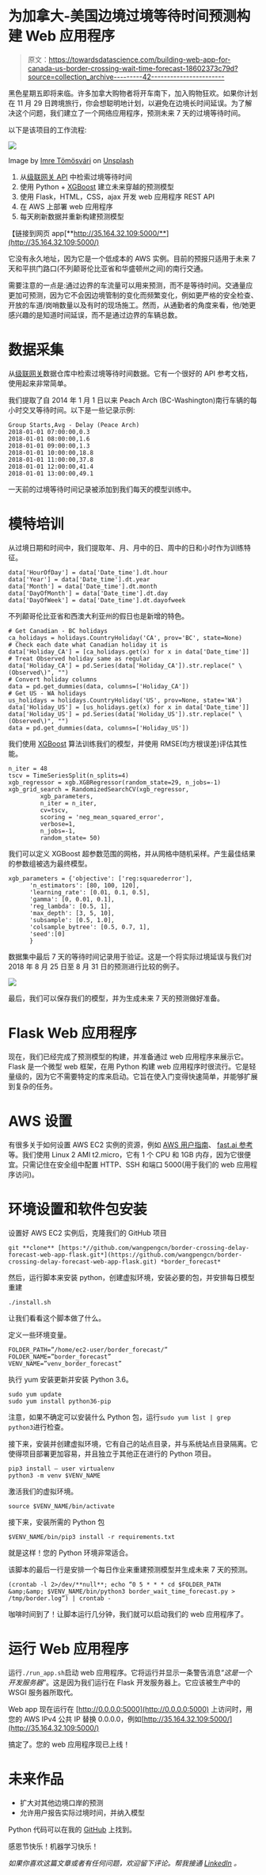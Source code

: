# 为加拿大-美国边境过境等待时间预测构建 Web 应用程序

> 原文：<https://towardsdatascience.com/building-web-app-for-canada-us-border-crossing-wait-time-forecast-18602373c79d?source=collection_archive---------42----------------------->

黑色星期五即将来临。许多加拿大购物者将开车南下，加入购物狂欢。如果你计划在 11 月 29 日跨境旅行，你会想聪明地计划，以避免在边境长时间延误。为了解决这个问题，我们建立了一个网络应用程序，预测未来 7 天的过境等待时间。

以下是该项目的工作流程:

![](img/ae2e14091c282d70592afa5fb86302c4.png)

Image by [Imre Tömösvári](https://unsplash.com/@timester12) on [Unsplash](https://unsplash.com/license)

1.  从[级联网关 API](http://www.cascadegatewaydata.com/Api) 中检索过境等待时间
2.  使用 Python + [XGBoost](https://xgboost.readthedocs.io/en/latest/) 建立未来穿越的预测模型
3.  使用 Flask，HTML，CSS，ajax 开发 web 应用程序 REST API
4.  在 AWS 上部署 web 应用程序
5.  每天刷新数据并重新构建预测模型

【链接到网页 app[**http://35.164.32.109:5000/**](http://35.164.32.109:5000/)

它没有永久地址，因为它是一个低成本的 AWS 实例。目前的预报只适用于未来 7 天和平拱门路口(不列颠哥伦比亚省和华盛顿州之间)的南行交通。

需要注意的一点是:通过边界的车流量可以用来预测，而不是等待时间。交通量应更加可预测，因为它不会因边境管制的变化而频繁变化，例如更严格的安全检查、开放的车道/岗哨数量以及有时的现场施工。然而，从通勤者的角度来看，他/她更感兴趣的是知道时间延误，而不是通过边界的车辆总数。

# 数据采集

从[级联网关](http://www.cascadegatewaydata.com/Api)数据仓库中检索过境等待时间数据。它有一个很好的 API 参考文档，使用起来非常简单。

我们提取了自 2014 年 1 月 1 日以来 Peach Arch (BC-Washington)南行车辆的每小时交叉等待时间。以下是一些记录示例:

```
Group Starts,Avg - Delay (Peace Arch)
2018-01-01 07:00:00,0.3
2018-01-01 08:00:00,1.6
2018-01-01 09:00:00,1.3
2018-01-01 10:00:00,18.8
2018-01-01 11:00:00,37.8
2018-01-01 12:00:00,41.4
2018-01-01 13:00:00,49.1
```

一天前的过境等待时间记录被添加到我们每天的模型训练中。

# 模特培训

从过境日期和时间中，我们提取年、月、月中的日、周中的日和小时作为训练特征。

```
data['HourOfDay'] = data['Date_time'].dt.hour        
data['Year'] = data['Date_time'].dt.year
data['Month'] = data['Date_time'].dt.month
data['DayOfMonth'] = data['Date_time'].dt.day 
data['DayOfWeek'] = data['Date_time'].dt.dayofweek
```

不列颠哥伦比亚省和西澳大利亚州的假日也是新增的特色。

```
# Get Canadian - BC holidays
ca_holidays = holidays.CountryHoliday('CA', prov='BC', state=None)
# Check each date what Canadian holiday it is
data['Holiday_CA'] = [ca_holidays.get(x) for x in data['Date_time']]
# Treat Observed holiday same as regular
data['Holiday_CA'] = pd.Series(data['Holiday_CA']).str.replace(" \(Observed\)", "")
# Convert holiday columns
data = pd.get_dummies(data, columns=['Holiday_CA'])
# Get US - WA holidays
us_holidays = holidays.CountryHoliday('US', prov=None, state='WA')
data['Holiday_US'] = [us_holidays.get(x) for x in data['Date_time']]
data['Holiday_US'] = pd.Series(data['Holiday_US']).str.replace(" \(Observed\)", "")
data = pd.get_dummies(data, columns=['Holiday_US'])
```

我们使用 [XGBoost](https://xgboost.readthedocs.io/en/latest/) 算法训练我们的模型，并使用 RMSE(均方根误差)评估其性能。

```
n_iter = 48
tscv = TimeSeriesSplit(n_splits=4)
xgb_regressor = xgb.XGBRegressor(random_state=29, n_jobs=-1)
xgb_grid_search = RandomizedSearchCV(xgb_regressor, 
         xgb_parameters, 
         n_iter = n_iter, 
         cv=tscv,
         scoring = 'neg_mean_squared_error',
         verbose=1,                                  
         n_jobs=-1,                                  
         random_state= 50)
```

我们可以定义 XGBoost 超参数范围的网格，并从网格中随机采样。产生最佳结果的参数组被选为最终模型。

```
xgb_parameters = {'objective': ['reg:squarederror'],
      'n_estimators': [80, 100, 120],
      'learning_rate': [0.01, 0.1, 0.5],
      'gamma': [0, 0.01, 0.1],
      'reg_lambda': [0.5, 1],
      'max_depth': [3, 5, 10], 
      'subsample': [0.5, 1.0], 
      'colsample_bytree': [0.5, 0.7, 1], 
      'seed':[0]
      }
```

数据集中最后 7 天的等待时间记录用于验证。这是一个将实际过境延误与我们对 2018 年 8 月 25 日至 8 月 31 日的预测进行比较的例子。

![](img/4dd91d69a82e77ca041db3d3270dd10e.png)

最后，我们可以保存我们的模型，并为生成未来 7 天的预测做好准备。

# Flask Web 应用程序

现在，我们已经完成了预测模型的构建，并准备通过 web 应用程序来展示它。Flask 是一个微型 web 框架，在用 Python 构建 web 应用程序时很流行。它是轻量级的，因为它不需要特定的库来启动。它旨在使入门变得快速简单，并能够扩展到复杂的任务。

# AWS 设置

有很多关于如何设置 AWS EC2 实例的资源，例如 [AWS 用户指南](https://docs.aws.amazon.com/AWSEC2/latest/UserGuide/get-set-up-for-amazon-ec2.html)、 [fast.ai 参考](https://course.fast.ai/start_aws.html)等。我们使用 Linux 2 AMI t2.micro，它有 1 个 CPU 和 1GB 内存，因为它很便宜。只需记住在安全组中配置 HTTP、SSH 和端口 5000(用于我们的 web 应用程序访问)。

# 环境设置和软件包安装

设置好 AWS EC2 实例后，克隆我们的 GitHub 项目

```
git **clone** [https:*//github.com/wangpengcn/border-crossing-delay-forecast-web-app-flask.git*](https://github.com/wangpengcn/border-crossing-delay-forecast-web-app-flask.git) *border_forecast*
```

然后，运行脚本来安装 python，创建虚拟环境，安装必要的包，并安排每日模型重建

```
./install.sh
```

让我们看看这个脚本做了什么。

定义一些环境变量。

```
FOLDER_PATH=”/home/ec2-user/border_forecast/”
FOLDER_NAME=”border_forecast”
VENV_NAME=”venv_border_forecast”
```

执行 yum 安装更新并安装 Python 3.6。

```
sudo yum update
sudo yum install python36-pip
```

注意，如果不确定可以安装什么 Python 包，运行`sudo yum list | grep python3`进行检查。

接下来，安装并创建虚拟环境，它有自己的站点目录，并与系统站点目录隔离。它使得项目部署更加容易，并且独立于其他正在进行的 Python 项目。

```
pip3 install — user virtualenv
python3 -m venv $VENV_NAME
```

激活我们的虚拟环境。

```
source $VENV_NAME/bin/activate
```

接下来，安装所需的 Python 包

```
$VENV_NAME/bin/pip3 install -r requirements.txt
```

就是这样！您的 Python 环境非常适合。

该脚本的最后一行是安排一个每日作业来重建预测模型并生成未来 7 天的预测。

```
(crontab -l 2>/dev/**null**; echo “0 5 * * * cd $FOLDER_PATH &amp;&amp; $VENV_NAME/bin/python3 border_wait_time_forecast.py > /tmp/border.log”) | crontab -
```

咖啡时间到了！让脚本运行几分钟，我们就可以启动我们的 web 应用程序了。

# 运行 Web 应用程序

运行`./run_app.sh`启动 web 应用程序。它将运行并显示一条警告消息“*这是一个开发服务器*”。这是因为我们运行在 Flask 开发服务器上。它应该被生产中的 WSGI 服务器所取代。

Web app 现在运行在 [http://0.0.0.0:5000](http://0.0.0.0:5000) 上访问时，用您的 AWS IPv4 公共 IP 替换 0.0.0.0，例如[http://35.164.32.109:5000/](http://35.164.32.109:5000/)

搞定了。您的 web 应用程序现已上线！

# 未来作品

*   扩大对其他边境口岸的预测
*   允许用户报告实际过境时间，并纳入模型

Python 代码可以在我的 [GitHub](https://github.com/wangpengcn/border-crossing-delay-forecast-web-app-flask) 上找到。

感恩节快乐！机器学习快乐！

*如果你喜欢这篇文章或者有任何问题，欢迎留下评论。帮我接通* [*LinkedIn*](https://www.linkedin.com/in/peng-wang-cpa/) *。*